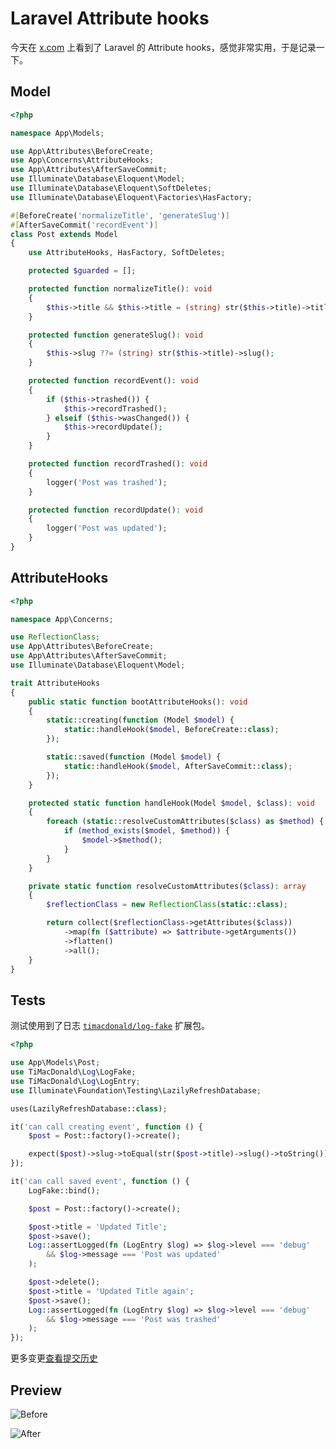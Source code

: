# Laravel Attribute hooks

今天在 [x.com](https://x.com/tonysmdev/status/1815576767014338561) 上看到了 Laravel 的 Attribute hooks，感觉非常实用，于是记录一下。

## Model

```php
<?php

namespace App\Models;

use App\Attributes\BeforeCreate;
use App\Concerns\AttributeHooks;
use App\Attributes\AfterSaveCommit;
use Illuminate\Database\Eloquent\Model;
use Illuminate\Database\Eloquent\SoftDeletes;
use Illuminate\Database\Eloquent\Factories\HasFactory;

#[BeforeCreate('normalizeTitle', 'generateSlug')]
#[AfterSaveCommit('recordEvent')]
class Post extends Model
{
    use AttributeHooks, HasFactory, SoftDeletes;

    protected $guarded = [];

    protected function normalizeTitle(): void
    {
        $this->title && $this->title = (string) str($this->title)->title();
    }

    protected function generateSlug(): void
    {
        $this->slug ??= (string) str($this->title)->slug();
    }

    protected function recordEvent(): void
    {
        if ($this->trashed()) {
            $this->recordTrashed();
        } elseif ($this->wasChanged()) {
            $this->recordUpdate();
        }
    }

    protected function recordTrashed(): void
    {
        logger('Post was trashed');
    }

    protected function recordUpdate(): void
    {
        logger('Post was updated');
    }
}
```

## AttributeHooks

```php
<?php

namespace App\Concerns;

use ReflectionClass;
use App\Attributes\BeforeCreate;
use App\Attributes\AfterSaveCommit;
use Illuminate\Database\Eloquent\Model;

trait AttributeHooks
{
    public static function bootAttributeHooks(): void
    {
        static::creating(function (Model $model) {
            static::handleHook($model, BeforeCreate::class);
        });

        static::saved(function (Model $model) {
            static::handleHook($model, AfterSaveCommit::class);
        });
    }

    protected static function handleHook(Model $model, $class): void
    {
        foreach (static::resolveCustomAttributes($class) as $method) {
            if (method_exists($model, $method)) {
                $model->$method();
            }
        }
    }

    private static function resolveCustomAttributes($class): array
    {
        $reflectionClass = new ReflectionClass(static::class);

        return collect($reflectionClass->getAttributes($class))
            ->map(fn ($attribute) => $attribute->getArguments())
            ->flatten()
            ->all();
    }
}
```

## Tests

测试使用到了日志 [`timacdonald/log-fake`](https://github.com/timacdonald/log-fake) 扩展包。

```php
<?php

use App\Models\Post;
use TiMacDonald\Log\LogFake;
use TiMacDonald\Log\LogEntry;
use Illuminate\Foundation\Testing\LazilyRefreshDatabase;

uses(LazilyRefreshDatabase::class);

it('can call creating event', function () {
    $post = Post::factory()->create();

    expect($post)->slug->toEqual(str($post->title)->slug()->toString());
});

it('can call saved event', function () {
    LogFake::bind();

    $post = Post::factory()->create();

    $post->title = 'Updated Title';
    $post->save();
    Log::assertLogged(fn (LogEntry $log) => $log->level === 'debug'
        && $log->message === 'Post was updated'
    );

    $post->delete();
    $post->title = 'Updated Title again';
    $post->save();
    Log::assertLogged(fn (LogEntry $log) => $log->level === 'debug'
        && $log->message === 'Post was trashed'
    );
});
```

更多变更[查看提交历史](https://github.com/curder/laravel-attribute-hooks/commit/b3b361d7316fd1b9553700f35d8a571c7a007950)

## Preview

![Before](https://github.com/user-attachments/assets/0a8033bd-c9dd-43f6-b531-d5236d34c6b3)

![After](https://github.com/user-attachments/assets/2f9be5d0-c7f3-4d6a-a85b-9f9586fbae9d)

